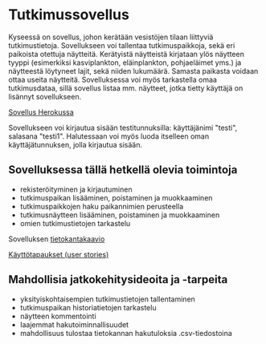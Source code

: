 # Tutkimussovellus

Kyseessä on sovellus, johon kerätään vesistöjen tilaan liittyviä tutkimustietoja. Sovellukseen voi tallentaa tutkimuspaikkoja, sekä eri paikoista otettuja näytteitä. Kerätyistä näytteistä kirjataan ylös näytteen tyyppi (esimerkiksi kasviplankton, eläinplankton, pohjaeläimet yms.) ja näytteestä löytyneet lajit, sekä niiden lukumäärä. Samasta paikasta voidaan ottaa useita näytteitä. Sovelluksessa voi myös tarkastella omaa tutkimusdataa, sillä sovellus listaa mm. näytteet, jotka tietty käyttäjä on lisännyt sovellukseen.

[Sovellus Herokussa](https://samplingapp.herokuapp.com/)

Sovellukseen voi kirjautua sisään testitunnuksilla: käyttäjänimi "testi", salasana "testi1".
Halutessaan voi myös luoda itselleen oman käyttäjätunnuksen, jolla kirjautua sisään.

## Sovelluksessa tällä hetkellä olevia toimintoja
- rekisteröityminen ja kirjautuminen
- tutkimuspaikan lisääminen, poistaminen ja muokkaaminen
- tutkimuspaikkojen haku paikannimien perusteella
- tutkimusnäytteen lisääminen, poistaminen ja muokkaaminen
- omien tutkimustietojen tarkastelu

Sovelluksen [tietokantakaavio](https://github.com/ansolotli/Tutkimussovellus/blob/master/documentation/pics/tsoha_database.jpg)

[Käyttötapaukset (user stories)](https://github.com/ansolotli/Tutkimussovellus/blob/master/documentation/userstories.md)

## Mahdollisia jatkokehitysideoita ja -tarpeita
- yksityiskohtaisempien tutkimustietojen tallentaminen
- tutkimuspaikan historiatietojen tarkastelu
- näytteen kommentointi
- laajemmat hakutoiminnallisuudet
- mahdollisuus tulostaa tietokannan hakutuloksia .csv-tiedostoina

